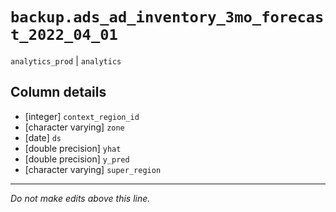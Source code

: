 # `backup.ads_ad_inventory_3mo_forecast_2022_04_01`
`analytics_prod` | `analytics`

## Column details
* [integer]   `context_region_id`
* [character varying] `zone`
* [date]      `ds`
* [double precision] `yhat`
* [double precision] `y_pred`
* [character varying] `super_region`

-------------------------------------------------------------------------------
*Do not make edits above this line.*
